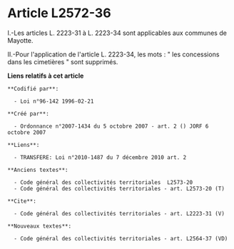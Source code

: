 # Article L2572-36

I.-Les articles L. 2223-31 à L. 2223-34 sont applicables aux communes de Mayotte. 

II.-Pour l'application de l'article L. 2223-34, les mots : " les concessions dans les cimetières " sont supprimés.

**Liens relatifs à cet article**

	**Codifié par**:

	  - Loi n°96-142 1996-02-21

	**Créé par**:

	  - Ordonnance n°2007-1434 du 5 octobre 2007 - art. 2 () JORF 6 octobre 2007

	**Liens**:

	  - TRANSFERE: Loi n°2010-1487 du 7 décembre 2010 art. 2

	**Anciens textes**:

	  - Code général des collectivités territoriales  L2573-20
	  - Code général des collectivités territoriales - art. L2573-20 (T)

	**Cite**:

	  - Code général des collectivités territoriales - art. L2223-31 (V)

	**Nouveaux textes**:

	  - Code général des collectivités territoriales - art. L2564-37 (VD)
